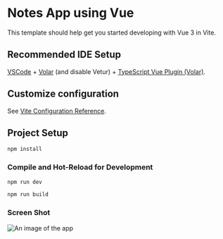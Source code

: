 # Notes App using Vue

This template should help get you started developing with Vue 3 in Vite.

## Recommended IDE Setup

[VSCode](https://code.visualstudio.com/) + [Volar](https://marketplace.visualstudio.com/items?itemName=Vue.volar) (and disable Vetur) + [TypeScript Vue Plugin (Volar)](https://marketplace.visualstudio.com/items?itemName=Vue.vscode-typescript-vue-plugin).

## Customize configuration

See [Vite Configuration Reference](https://vitejs.dev/config/).

## Project Setup

```sh
npm install
```

### Compile and Hot-Reload for Development

```sh
npm run dev
```



```sh
npm run build
```

### Screen Shot 
![An image of the app](https://drive.google.com/file/d/1ssE8iAKlmqoOIgpktFcs8ARr6dFzBTnc/view?usp=sharing)

